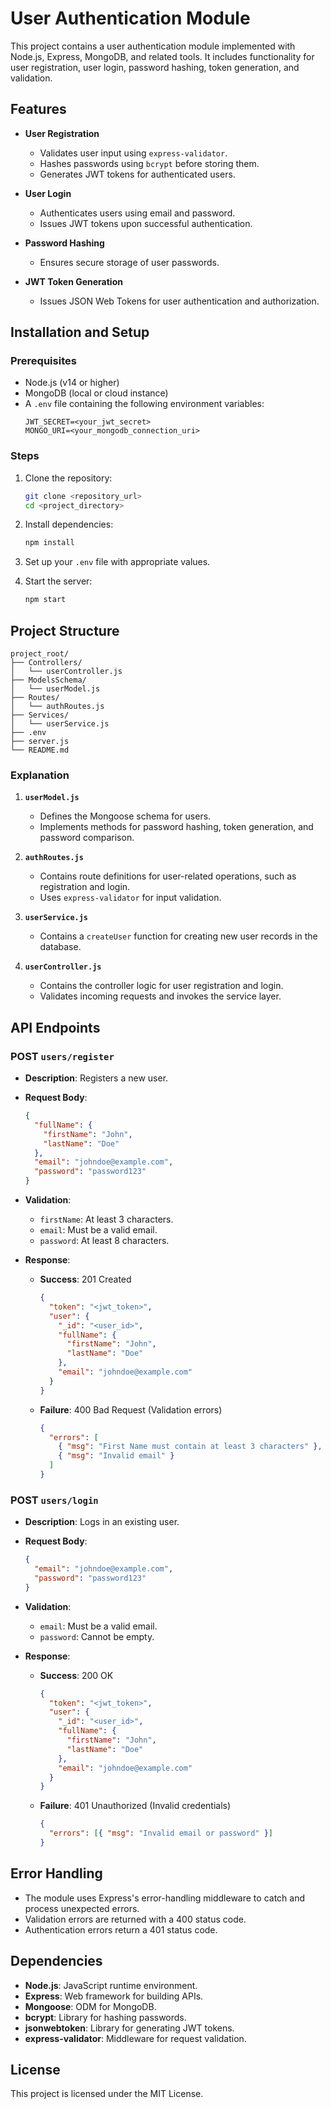 <!-- Cmd+Shift+V for document view -->

# User Authentication Module

This project contains a user authentication module implemented with Node.js, Express, MongoDB, and related tools. It includes functionality for user registration, user login, password hashing, token generation, and validation.

## Features

- **User Registration**

  - Validates user input using `express-validator`.
  - Hashes passwords using `bcrypt` before storing them.
  - Generates JWT tokens for authenticated users.

- **User Login**

  - Authenticates users using email and password.
  - Issues JWT tokens upon successful authentication.

- **Password Hashing**

  - Ensures secure storage of user passwords.

- **JWT Token Generation**
  - Issues JSON Web Tokens for user authentication and authorization.

## Installation and Setup

### Prerequisites

- Node.js (v14 or higher)
- MongoDB (local or cloud instance)
- A `.env` file containing the following environment variables:
  ```env
  JWT_SECRET=<your_jwt_secret>
  MONGO_URI=<your_mongodb_connection_uri>
  ```

### Steps

1. Clone the repository:

   ```bash
   git clone <repository_url>
   cd <project_directory>
   ```

2. Install dependencies:

   ```bash
   npm install
   ```

3. Set up your `.env` file with appropriate values.

4. Start the server:
   ```bash
   npm start
   ```

## Project Structure

```
project_root/
├── Controllers/
│   └── userController.js
├── ModelsSchema/
│   └── userModel.js
├── Routes/
│   └── authRoutes.js
├── Services/
│   └── userService.js
├── .env
├── server.js
└── README.md
```

### Explanation

1. **`userModel.js`**

   - Defines the Mongoose schema for users.
   - Implements methods for password hashing, token generation, and password comparison.

2. **`authRoutes.js`**

   - Contains route definitions for user-related operations, such as registration and login.
   - Uses `express-validator` for input validation.

3. **`userService.js`**

   - Contains a `createUser` function for creating new user records in the database.

4. **`userController.js`**
   - Contains the controller logic for user registration and login.
   - Validates incoming requests and invokes the service layer.

## API Endpoints

### POST `users/register`

- **Description**: Registers a new user.
- **Request Body**:
  ```json
  {
    "fullName": {
      "firstName": "John",
      "lastName": "Doe"
    },
    "email": "johndoe@example.com",
    "password": "password123"
  }
  ```
- **Validation**:

  - `firstName`: At least 3 characters.
  - `email`: Must be a valid email.
  - `password`: At least 8 characters.

- **Response**:
  - **Success**: 201 Created
    ```json
    {
      "token": "<jwt_token>",
      "user": {
        "_id": "<user_id>",
        "fullName": {
          "firstName": "John",
          "lastName": "Doe"
        },
        "email": "johndoe@example.com"
      }
    }
    ```
  - **Failure**: 400 Bad Request (Validation errors)
    ```json
    {
      "errors": [
        { "msg": "First Name must contain at least 3 characters" },
        { "msg": "Invalid email" }
      ]
    }
    ```

### POST `users/login`

- **Description**: Logs in an existing user.
- **Request Body**:
  ```json
  {
    "email": "johndoe@example.com",
    "password": "password123"
  }
  ```
- **Validation**:

  - `email`: Must be a valid email.
  - `password`: Cannot be empty.

- **Response**:
  - **Success**: 200 OK
    ```json
    {
      "token": "<jwt_token>",
      "user": {
        "_id": "<user_id>",
        "fullName": {
          "firstName": "John",
          "lastName": "Doe"
        },
        "email": "johndoe@example.com"
      }
    }
    ```
  - **Failure**: 401 Unauthorized (Invalid credentials)
    ```json
    {
      "errors": [{ "msg": "Invalid email or password" }]
    }
    ```

## Error Handling

- The module uses Express's error-handling middleware to catch and process unexpected errors.
- Validation errors are returned with a 400 status code.
- Authentication errors return a 401 status code.

## Dependencies

- **Node.js**: JavaScript runtime environment.
- **Express**: Web framework for building APIs.
- **Mongoose**: ODM for MongoDB.
- **bcrypt**: Library for hashing passwords.
- **jsonwebtoken**: Library for generating JWT tokens.
- **express-validator**: Middleware for request validation.

## License

This project is licensed under the MIT License.
